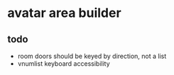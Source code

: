 # avatar area builder

## todo

* room doors should be keyed by direction, not a list
* vnumlist keyboard accessibility
